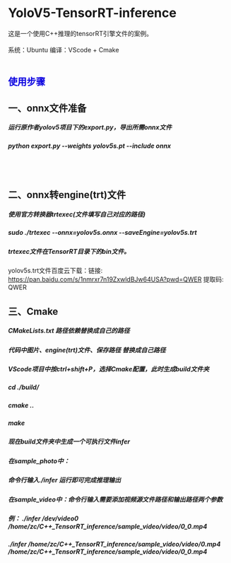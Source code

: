 # YoloV5-TensorRT-inference
这是一个使用C++推理的tensorRT引擎文件的案例。<br/><br/>
系统：Ubuntu 编译：VScode + Cmake 
<br/><br/>
## <font color=“blue”>使用步骤</font>
## 一、onnx文件准备
##### 运行原作者yolov5项目下的export.py，导出所需onnx文件
##### python export.py --weights yolov5s.pt --include onnx
<br/><br/>
## 二、onnx转engine(trt)文件
##### 使用官方转换器trtexec(文件填写自己对应的路径)
##### sudo ./trtexec --onnx=yolov5s.onnx --saveEngine=yolov5s.trt
##### trtexec文件在TensorRT目录下的bin文件。

yolov5s.trt文件百度云下载：链接: https://pan.baidu.com/s/1nmrxr7n19ZxwldBJw64USA?pwd=QWER 提取码: QWER
## 三、Cmake
##### CMakeLists.txt 路径依赖替换成自己的路径
##### 代码中图片、engine(trt)文件、保存路径 替换成自己路径
##### VScode项目中按ctrl+shift+P，选择Cmake配置，此时生成build文件夹 
##### cd ./build/
##### cmake ..
##### make
##### 现在build文件夹中生成一个可执行文件infer
##### 在sample_photo中：
##### 命令行输入./infer 运行即可完成推理输出

##### 在sample_video中：命令行输入需要添加视频源文件路径和输出路径两个参数
##### 例： ./infer /dev/video0 /home/zc/C++_TensorRT_inference/sample_video/video/0_0.mp4
#####     ./infer /home/zc/C++_TensorRT_inference/sample_video/video/0.mp4 /home/zc/C++_TensorRT_inference/sample_video/video/0_0.mp4
